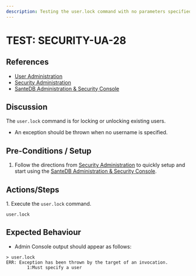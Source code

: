 ```yaml
---
description: Testing the user.lock command with no parameters specified.
---
```


# TEST: SECURITY-UA-28

## References

* [User Administration](../../../../../../operations/system-administration/host-administration/santedb-icdr-admin-console/user-administration.md)
* [Security Administration](../../../../../../operations/system-administration/security-administration/#demo-environment)&#x20;
* [SanteDB Administration & Security Console](../../../../../../operations/system-administration/host-administration/santedb-icdr-admin-console/)

## Discussion

The `user.lock` command is for locking or unlocking existing users.&#x20;

* An exception should be thrown when no username is specified.

## Pre-Conditions / Setup

1. Follow the directions from [Security Administration](../../../../../../operations/system-administration/security-administration/#demo-environment) to quickly setup and start using the [SanteDB Administration & Security Console](../../../../../../operations/system-administration/host-administration/santedb-icdr-admin-console/).

## Actions/Steps

1\. Execute the `user.lock` command.

```
user.lock
```

## Expected Behaviour

* Admin Console output should appear as follows:

```
> user.lock
ERR: Exception has been thrown by the target of an invocation.
        1:Must specify a user
```
